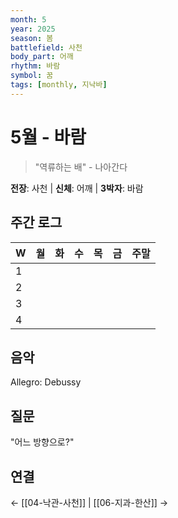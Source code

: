 ```yaml
---
month: 5
year: 2025
season: 봄
battlefield: 사천
body_part: 어깨
rhythm: 바람
symbol: 꿈
tags: [monthly, 지낙바]
---
```


# 5월 - 바람

> "역류하는 배" - 나아간다

**전장**: 사천 | **신체**: 어깨 | **3박자**: 바람

## 주간 로그
| W | 월 | 화 | 수 | 목 | 금 | 주말 |
|---|---|---|---|---|---|-----|
| 1 |   |   |   |   |   |     |
| 2 |   |   |   |   |   |     |
| 3 |   |   |   |   |   |     |
| 4 |   |   |   |   |   |     |

## 음악
Allegro: Debussy

## 질문
"어느 방향으로?"

## 연결
← [[04-낙관-사천]] | [[06-지과-한산]] →
